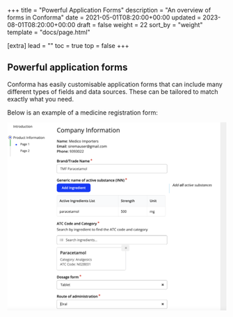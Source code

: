 +++
title = "Powerful Application Forms"
description = "An overview of forms in Conforma"
date = 2021-05-01T08:20:00+00:00
updated = 2023-08-01T08:20:00+00:00
draft = false
weight = 22
sort_by = "weight"
template = "docs/page.html"

[extra]
lead = ""
toc = true
top = false
+++

## Powerful application forms

Conforma has easily customisable application forms that can include many different types of fields and data sources. These can be tailored to match exactly what you need.

Below is an example of a medicine registration form:

![form](/docs/about/demo/form2.png)


